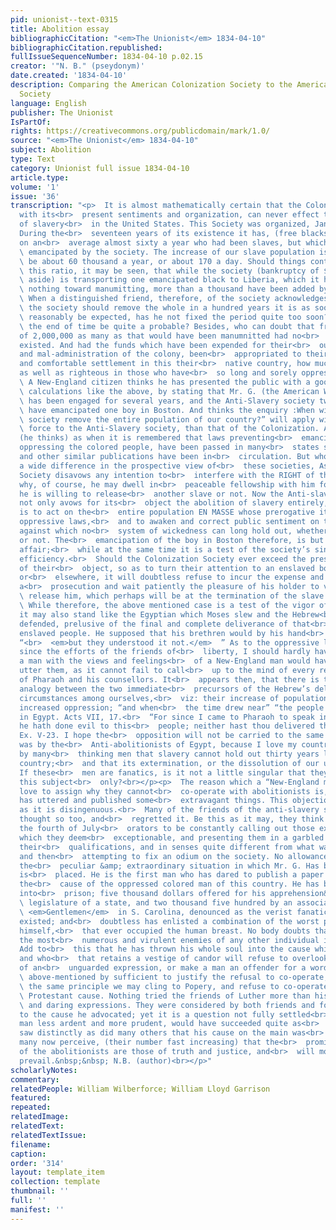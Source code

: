 ```yaml
---
pid: unionist--text-0315
title: Abolition essay
bibliographicCitation: "<em>The Unionist</em> 1834-04-10"
bibliographicCitation.republished: 
fullIssueSequenceNumber: 1834-04-10 p.02.15
creator: '"N. B." (pseydonym)'
date.created: '1834-04-10'
description: Comparing the American Colonization Society to the American Anti-Slavery
  Society
language: English
publisher: The Unionist
IsPartOf: 
rights: https://creativecommons.org/publicdomain/mark/1.0/
source: "<em>The Unionist</em> 1834-04-10"
subject: Abolition
type: Text
category: Unionist full issue 1834-04-10
article.type: 
volume: '1'
issue: '36'
transcription: "<p>  It is almost mathematically certain that the Colonization Society
  with its<br>  present sentiments and organization, can never effect the abolition
  of slavery<br>  in the United States. This Society was organized, January 14, 1817.
  During the<br>  seventeen years of its existence it has, (free blacks aside) transported
  on an<br>  average almost sixty a year who had been slaves, but which were not<br>
  \ emancipated by the society. The increase of our slave population is known to<br>
  \ be about 60 thousand a year, or about 170 a day. Should things continue in<br>
  \ this ratio, it may be seen, that while the society (bankruptcy of $40,000<br>
  \ aside) is transporting one emancipated black to Liberia, which it has done<br>
  \ nothing toward manumitting, more than a thousand have been added by births!<br>
  \ When a distinguished friend, therefore, of the society acknowledges that if<br>
  \ the society should remove the whole in a hundred years it is as soon as could<br>
  \ reasonably be expected, has he not fixed the period quite too soon? Would not<br>
  \ the end of time be quite a probable? Besides, who can doubt that from a<br>  population
  of 2,000,000 as many as that would have been manumnitted had no<br>  such society
  existed. And had the funds which have been expended for their<br>  outfit, transportation,
  and mal-administration of the colony, been<br>  appropriated to their education
  and comfortable settlement in this their<br>  native country, how much more honorable
  as well as righteous in those who have<br>  so long and sorely oppressed them!<br></p><p>
  \ A New-England citizen thinks he has presented the public with a good offset to<br>
  \ calculations like the above, by stating that Mr. G. (the American Wilberforce)<br>
  \ has been engaged for several years, and the Anti-Slavery society two years and<br>
  \ have emancipated one boy in Boston. And thinks the enquiry :When will the<br>
  \ society remove the entire population of our country?” will apply with more<br>
  \ force to the Anti-Slavery society, than that of the Colonization. And<br>  especially
  (he thinks) as when it is remembered that laws preventing<br>  emancipation and
  oppressing the colored people, have been passed in many<br>  states since the Liberator
  and other similar publications have been in<br>  circulation. But who does not see
  a wide difference in the prospective view of<br>  these societies, As the Colonization
  Society disavows any intention to<br>  interfere with the RIGHT of the slave holder,
  why, of course, he may dwell in<br>  peaceable fellowship with him forever, whether
  he is willing to release<br>  another slave or not. Now the Anti-slavery Society
  not only avows for its<br>  object the abolition of slavery entirely, but its object
  is to act on the<br>  entire population EN MASSE whose prerogative it is to remove
  oppressive laws,<br>  and to awaken and correct public sentiment on this subject,
  against which no<br>  system of wickedness can long hold out, whether legalised
  or not. The<br>  emancipation of the boy in Boston therefore, is but an incidental
  affair;<br>  while at the same time it is a test of the society’s sincerity and
  efficiency.<br>  Should the Colonization Society ever exceed the prescribed limits
  of their<br>  object, so as to turn their attention to an enslaved boy in Boston
  or<br>  elsewhere, it will doubtless refuse to incur the expense and trouble of
  a<br>  prosecution and wait patiently the pleasure of his holder to voluntarily<br>
  \ release him, which perhaps will be at the termination of the slave’s life.<br></p><p>
  \ While therefore, the above mentioned case is a test of the vigor of the<br>  society,
  it may also stand like the Egyptian which Moses slew and the Hebrew<br>  which he
  defended, prelusive of the final and complete deliverance of that<br>  unhappy and
  enslaved people. He supposed that his brethren would by his hand<br>  deliver them;
  “<br>  <em>but they understood it not.</em>  ” As to the oppressive laws enacted
  since the efforts of the friends of<br>  liberty, I should hardly have thought that
  a man with the views and feelings<br>  of a New-England man would have dared to
  utter them, as it cannot fail to call<br>  up to the mind of every reader the policy
  of Pharaoh and his counsellors. It<br>  appears then, that there is the strongest
  analogy between the two immediate<br>  precursors of the Hebrew’s deliverance, and
  circumstances among ourselves,<br>  viz: their increase of population and their
  increased oppression; “and when<br>  the time drew near” “the people grew and multiplied
  in Egypt. Acts VII, 17.<br>  “For since I came to Pharaoh to speak in thy name,
  he hath done evil to this<br>  people; neither hast thou delivered them at all.”
  Ex. V-23. I hope the<br>  opposition will not be carried to the same extent as it
  was by the<br>  Anti-abolitionists of Egypt, because I love my country. It is believed
  by many<br>  thinking men that slavery cannot hold out thirty years longer in this
  country;<br>  and that its extermination, or the dissolution of our union is near.
  If these<br>  men are fanatics, is it not a little singular that they are so on
  this subject<br>  only?<br></p><p>  The reason which a “New-England man” and others
  love to assign why they cannot<br>  co-operate with abolitionists is, that Mr.G.
  has uttered and published some<br>  extravagant things. This objection is as unsatisfactory
  as it is disingenuous.<br>  Many of the friends of the anti-slavery society have
  thought so too, and<br>  regretted it. Be this as it may, they think it unfair for
  the fourth of July<br>  orators to be constantly calling out those expressions,
  which they deem<br>  exceptionable, and presenting them in a garbled manner, without
  their<br>  qualifications, and in senses quite different from what was intended,
  and then<br>  attempting to fix an odium on the society. No allowance is made for
  the<br>  peculiar &amp; extraordinary situation in which Mr. G. Has been, and still
  is<br>  placed. He is the first man who has dared to publish a paper devoted to
  the<br>  cause of the oppressed colored man of this country. He has been thrown
  into<br>  prison; five thousand dollars offered for his apprehension&nbsp; by the<br>
  \ legislature of a state, and two thousand five hundred by an association of<br>
  \ <em>Gentlemen</em>  in S. Carolina, denounced as the verist fanatic that ever
  existed; and<br>  doubtless has enlisted a combination of the worst passions against
  himself,<br>  that ever occupied the human breast. No body doubts that Mr. G. has
  the most<br>  numerous and virulent enemies of any other individual in this country.
  Add to<br>  this that he has thrown his whole soul into the cause which he pleads,
  and who<br>  that retains a vestige of candor will refuse to overlook the sally
  of an<br>  unguarded expression, or make a man an offender for a word? If the objection<br>
  \ above-mentioned by sufficient to justify the refusal to co-operate, why, on<br>
  \ the same principle we may cling to Popery, and refuse to co-operate in the<br>
  \ Protestant cause. Nothing tried the friends of Luther more than his violent<br>
  \ and daring expressions. They were considered by both friends and foes as<br>  injurious
  to the cause he advocated; yet it is a question not fully settled<br>  whether a
  man less ardent and more prudent, would have succeeded quite as<br>  well. He //
  saw distinctly as did many others that his cause on the main was<br>  right; and
  many now perceive, (their number fast increasing) that the<br>  prominent features
  of the abolitionists are those of truth and justice, and<br>  will most assuredly
  prevail.&nbsp;&nbsp; N.B. (author)<br></p>"
scholarlyNotes: 
commentary: 
relatedPeople: William Wilberforce; William Lloyd Garrison
featured: 
repeated: 
relatedImage: 
relatedText: 
relatedTextIssue: 
filename: 
caption: 
order: '314'
layout: template_item
collection: template
thumbnail: ''
full: ''
manifest: ''
---
```

